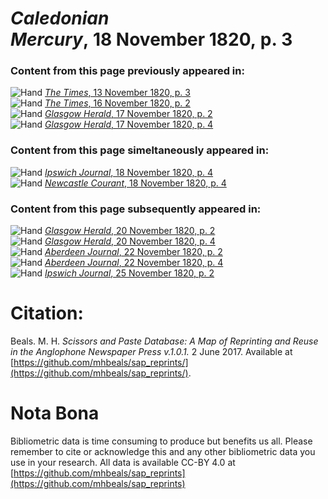 # *Caledonian Mercury*, 18 November 1820, p. 3  
  
### Content from this page previously appeared in:  
![Hand](http://scissorsandpaste.net/wp-content/uploads/2017/06/smallhandpointer.png) [*The Times*, 13 November 1820, p. 3](https://mhbeals.github.io/sap_html/The-Times/The-Times-13-November-1820-p-3)  
![Hand](http://scissorsandpaste.net/wp-content/uploads/2017/06/smallhandpointer.png) [*The Times*, 16 November 1820, p. 2](https://mhbeals.github.io/sap_html/The-Times/The-Times-16-November-1820-p-2)  
![Hand](http://scissorsandpaste.net/wp-content/uploads/2017/06/smallhandpointer.png) [*Glasgow Herald*, 17 November 1820, p. 2](https://mhbeals.github.io/sap_html/Glasgow-Herald/Glasgow-Herald-17-November-1820-p-2)  
![Hand](http://scissorsandpaste.net/wp-content/uploads/2017/06/smallhandpointer.png) [*Glasgow Herald*, 17 November 1820, p. 4](https://mhbeals.github.io/sap_html/Glasgow-Herald/Glasgow-Herald-17-November-1820-p-4)  
  
### Content from this page simeltaneously appeared in:  
![Hand](http://scissorsandpaste.net/wp-content/uploads/2017/06/smallhandpointer.png) [*Ipswich Journal*, 18 November 1820, p. 4](https://mhbeals.github.io/sap_html/Ipswich-Journal/Ipswich-Journal-18-November-1820-p-4)  
![Hand](http://scissorsandpaste.net/wp-content/uploads/2017/06/smallhandpointer.png) [*Newcastle Courant*, 18 November 1820, p. 4](https://mhbeals.github.io/sap_html/Newcastle-Courant/Newcastle-Courant-18-November-1820-p-4)  
  
### Content from this page subsequently appeared in:  
![Hand](http://scissorsandpaste.net/wp-content/uploads/2017/06/smallhandpointer.png) [*Glasgow Herald*, 20 November 1820, p. 2](https://mhbeals.github.io/sap_html/Glasgow-Herald/Glasgow-Herald-20-November-1820-p-2)  
![Hand](http://scissorsandpaste.net/wp-content/uploads/2017/06/smallhandpointer.png) [*Glasgow Herald*, 20 November 1820, p. 4](https://mhbeals.github.io/sap_html/Glasgow-Herald/Glasgow-Herald-20-November-1820-p-4)  
![Hand](http://scissorsandpaste.net/wp-content/uploads/2017/06/smallhandpointer.png) [*Aberdeen Journal*, 22 November 1820, p. 2](https://mhbeals.github.io/sap_html/Aberdeen-Journal/Aberdeen-Journal-22-November-1820-p-2)  
![Hand](http://scissorsandpaste.net/wp-content/uploads/2017/06/smallhandpointer.png) [*Aberdeen Journal*, 22 November 1820, p. 4](https://mhbeals.github.io/sap_html/Aberdeen-Journal/Aberdeen-Journal-22-November-1820-p-4)  
![Hand](http://scissorsandpaste.net/wp-content/uploads/2017/06/smallhandpointer.png) [*Ipswich Journal*, 25 November 1820, p. 2](https://mhbeals.github.io/sap_html/Ipswich-Journal/Ipswich-Journal-25-November-1820-p-2)  


# Citation: 

Beals. M. H. *Scissors and Paste Database: A Map of Reprinting and Reuse in the Anglophone Newspaper Press v.1.0.1.* 2 June 2017. Available at [https://github.com/mhbeals/sap_reprints/](https://github.com/mhbeals/sap_reprints/). 

# Nota Bona

Bibliometric data is time consuming to produce but benefits us all. Please remember to cite or acknowledge this and any other bibliometric data you use in your research. All data is available CC-BY 4.0 at [https://github.com/mhbeals/sap_reprints](https://github.com/mhbeals/sap_reprints)